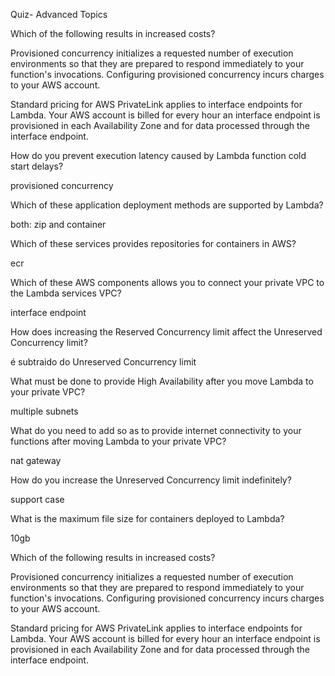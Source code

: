 Quiz- Advanced Topics



Which of the following results in increased costs?

Provisioned concurrency initializes a requested number of execution environments so that they are prepared to respond immediately to your function's invocations. Configuring provisioned concurrency incurs charges to your AWS account.

Standard pricing for AWS PrivateLink applies to interface endpoints for Lambda. Your AWS account is billed for every hour an interface endpoint is provisioned in each Availability Zone and for data processed through the interface endpoint.





How do you prevent execution latency caused by Lambda function cold start delays?

provisioned concurrency


Which of these application deployment methods are supported by Lambda?

both: zip and container




Which of these services provides repositories for containers in AWS?

ecr



Which of these AWS components allows you to connect your private VPC to the Lambda services VPC?

interface endpoint



How does increasing the Reserved Concurrency limit affect the Unreserved Concurrency limit?

é subtraido do Unreserved Concurrency limit




What must be done to provide High Availability after you move Lambda to your private VPC?

multiple subnets



What do you need to add so as to provide internet connectivity to your functions after moving Lambda to your private VPC?

nat gateway



How do you increase the Unreserved Concurrency limit indefinitely?

support case





What is the maximum file size for containers deployed to Lambda?

10gb





Which of the following results in increased costs?

Provisioned concurrency initializes a requested number of execution environments so that they are prepared to respond immediately to your function's invocations. Configuring provisioned concurrency incurs charges to your AWS account.

Standard pricing for AWS PrivateLink applies to interface endpoints for Lambda. Your AWS account is billed for every hour an interface endpoint is provisioned in each Availability Zone and for data processed through the interface endpoint.